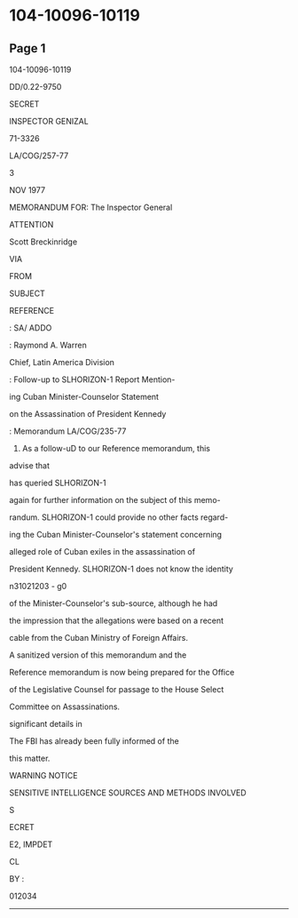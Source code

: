 # 104-10096-10119

## Page 1

104-10096-10119

DD/0.22-9750

SECRET

INSPECTOR GENIZAL

71-3326

LA/COG/257-77

3

NOV 1977

MEMORANDUM FOR: The Inspector General

ATTENTION

Scott Breckinridge

VIA

FROM

SUBJECT

REFERENCE

: SA/ ADDO

: Raymond A. Warren

Chief, Latin America Division

: Follow-up to SLHORIZON-1 Report Mention-

ing Cuban Minister-Counselor Statement

on the Assassination of President Kennedy

: Memorandum LA/COG/235-77

1. As a follow-uD to our Reference memorandum, this

advise that

has queried SLHORIZON-1

again for further information on the subject of this memo-

randum. SLHORIZON-1 could provide no other facts regard-

ing the Cuban Minister-Counselor's statement concerning

alleged role of Cuban exiles in the assassination of

President Kennedy. SLHORIZON-1 does not know the identity

n31021203 - g0

of the Minister-Counselor's sub-source, although he had

the impression that the allegations were based on a recent

cable from the Cuban Ministry of Foreign Affairs.

A sanitized version of this memorandum and the

Reference memorandum is now being prepared for the Office

of the Legislative Counsel for passage to the House Select

Committee on Assassinations.

significant details in

The FBI has already been fully informed of the

this matter.

WARNING NOTICE

SENSITIVE INTELLIGENCE SOURCES AND METHODS INVOLVED

S

ECRET

E2, IMPDET

CL

BY :

012034

---

